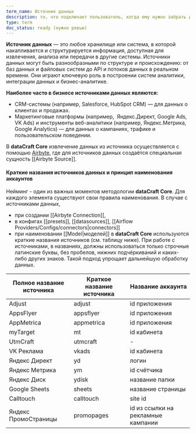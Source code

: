 ```yaml
---
term_name: Источник данных
description: то, что подключает пользователь, когда ему нужно забрать данные
type: term
doc_status: ready (нужно ревью)
---
```

**Источник данных** — это любое хранилище или система, в которой накапливается и структурируется информация, доступная для извлечения, анализа или передачи в другие системы. Источники данных могут быть разнообразными по структуре и происхождению: от баз данных и файловых систем до API и потоков данных в реальном времени. Они играют ключевую роль в построении систем аналитики, интеграции данных и бизнес-аналитике.

**Наиболее часто в бизнесе источниками данных являются:**
- CRM-системы (например, Salesforce, HubSpot CRM) — для данных о клиентах и продажах.
- Маркетинговые платформы (например,  Яндекс.Директ, Google Ads, VK Ads) и инструменты веб-аналитики (например, Яндекс.Метрика, Google Analytics) — для данных о кампаниях, трафике и пользовательском поведении.

В **dataCraft Core** извлечение данных из источника осуществляется с помощью [Airbyte](https://docs.airbyte.com/), где для источников данных создаётся специальная сущность [[Airbyte Source]].
#### Краткие названия источников данных и принцип наименования аккаунтов

Нейминг - один из важных моментов методологии **dataCraft Core**. Для каждого элемента существуют свои правила наименования.
В случае с источниками данных,
- при создании [[Airbyte Connection]], 
- в конфигах [[presets]], [[datasources]], [[Airflow Providers/Configs/connectors|connectors]]
- при наименовании [[Model|моделей]] в **dataCraft Core**
используются краткие названия источников (см. таблицу ниже). При работе с источниками, в названиях, должны использоваться только строчные латинские буквы, без пробелов, нижних подчёркиваний и каких-либо других знаков. Такой подход упрощает дальнейшую обработку данных. 

| **Полное название источника** | **Краткое название источника** | **Название аккаунта**              |
| ----------------------------- | ------------------------------ | ---------------------------------- |
| Adjust                        | adjust                         | id приложения                      |
| AppsFlyer                     | appsflyer                      | id приложения                      |
| AppMetrica                    | appmetrica                     | id приложения                      |
| myTarget                      | mt                             | id кабинета                        |
| UtmCraft                      | utmcraft                       | -                                  |
| VK Реклама                    | vkads                          | id кабинета                        |
| Яндекс Директ                 | yd                             | логин                              |
| Яндекс Метрика                | ym                             | id счётчика                        |
| Яндекс Диск                   | ydisk                          | название папки                     |
| Google Sheets                 | sheets                         | название страницы                  |
| Calltouch                     | calltouch                      | site id                            |
| Яндекс ПромоСтраницы          | promopages                     | id из ссылки на рекламные кампании |
